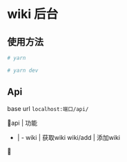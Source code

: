 # wiki 后台

## 使用方法

```bash
# yarn

# yarn dev
```

## Api

base url `localhost:端口/api/`

api | 功能
- | -
wiki | 获取wiki
wiki/add | 添加wiki

